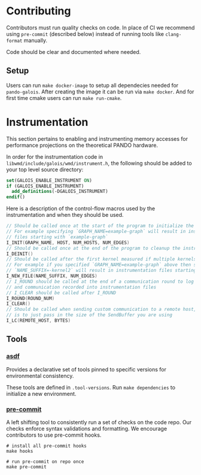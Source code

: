 # Contributing

Contributors must run quality checks on code.  In place of CI we
recommend using `pre-commit` (described below) instead of running
tools like `clang-format` manually.

Code should be clear and documented where needed.

## Setup

Users can run `make docker-image` to setup all dependecies needed for
`pando-galois`.  After creating the image it can be run via `make docker`.
And for first time cmake users can run `make run-cmake`.

# Instrumentation

This section pertains to enabling and instrumenting memory accesses for
performance projections on the theoretical PANDO hardware.

In order for the instrumentation code in `libwmd/include/galois/wmd/instrument.h`,
the following should be added to your top level source directory:

```cmake
set(GALOIS_ENABLE_INSTRUMENT ON)
if (GALOIS_ENABLE_INSTRUMENT)
  add_definitions(-DGALOIS_INSTRUMENT)
endif()
```

Here is a description of the control-flow macros used by the instrumentation
and when they should be used.

```cpp
// Should be called once at the start of the program to initialize the instrumentation
// For example specifying `GRAPH_NAME=example-graph` will result in instrumentation
// files starting with `example-graph`
I_INIT(GRAPH_NAME, HOST, NUM_HOSTS, NUM_EDGES)
// Should be called once at the end of the program to cleanup the instrumentation
I_DEINIT()
// Should be called after the first kernel measured if multiple kernels are being measured
// For example if you specified `GRAPH_NAME=example-graph` above then specifying here that
// `NAME_SUFFIX=-kernel2` will result in instrumentation files starting `example-graph-kernel2`
I_NEW_FILE(NAME_SUFFIX, NUM_EDGES)
// I_ROUND should be called at the end of a communication round to log all memory accesses
// and communication recorded into instrumentation files
// I_CLEAR should be called after I_ROUND
I_ROUND(ROUND_NUM)
I_CLEAR()
// Should be called when sending custom communication to a remote host, recommended practice
// is to just pass in the size of the SendBuffer you are using
I_LC(REMOTE_HOST, BYTES)
```

## Tools

### [asdf](https://asdf-vm.com)

Provides a declarative set of tools pinned to
specific versions for environmental consistency.

These tools are defined in `.tool-versions`.
Run `make dependencies` to initialize a new environment.

### [pre-commit](https://pre-commit.com)

A left shifting tool to consistently run a set of checks on the code repo.
Our checks enforce syntax validations and formatting.
We encourage contributors to use pre-commit hooks.

```shell
# install all pre-commit hooks
make hooks

# run pre-commit on repo once
make pre-commit
```
